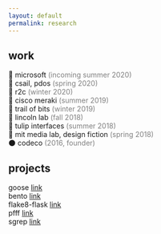 ```yaml
---
layout: default
permalink: research
---
```


## work 

🤖 microsoft <span style="color:gray">(incoming summer 2020)</span><br>
🦆 csail, pdos <span style="color:gray">(spring 2020)</span><br>
🌳 r2c <span style="color:gray">(winter 2020)</span><br>
🦅 cisco meraki <span style="color:gray">(summer 2019)</span><br>
🦁 trail of bits <span style="color:gray">(winter 2019)</span><br>
🐼 lincoln lab <span style="color:gray">(fall 2018)</span><br>
🐝 tulip interfaces <span style="color:gray">(summer 2018)</span><br>
🦑 mit media lab, design fiction <span style="color:gray">(spring 2018)</span><br>
🌑 codeco <span style="color:gray">(2016, founder)</span>

## projects

goose <a href="https://github.com/tchajed/goose">link</a><br>
bento <a href="https://github.com/returntocorp/bento">link</a><br> 
flake8-flask <a href="https://pypi.org/project/flake8-flask/">link</a><br>
pfff <a href="https://github.com/returntocorp/pfff">link</a><br>
sgrep <a href="https://github.com/returntocorp/sgrep">link</a><br>
